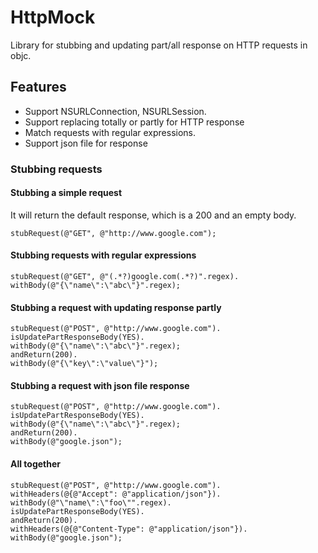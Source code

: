 # HttpMock
Library for stubbing and updating part/all response on HTTP requests in objc.

## Features
* Support NSURLConnection, NSURLSession.
* Support replacing totally or partly for HTTP response
* Match requests with regular expressions.
* Support json file for response


### Stubbing requests
#### Stubbing a simple request
It will return the default response, which is a 200 and an empty body.

```objc
stubRequest(@"GET", @"http://www.google.com");
```

#### Stubbing requests with regular expressions
```objc
stubRequest(@"GET", @"(.*?)google.com(.*?)".regex).
withBody(@"{\"name\":\"abc\"}".regex);
```


#### Stubbing a request with updating response partly

```objc
stubRequest(@"POST", @"http://www.google.com").
isUpdatePartResponseBody(YES).
withBody(@"{\"name\":\"abc\"}".regex);
andReturn(200).
withBody(@"{\"key\":\"value\"}");
```

#### Stubbing a request with json file response

```objc
stubRequest(@"POST", @"http://www.google.com").
isUpdatePartResponseBody(YES).
withBody(@"{\"name\":\"abc\"}".regex);
andReturn(200).
withBody(@"google.json");
```

#### All together
```objc
stubRequest(@"POST", @"http://www.google.com").
withHeaders(@{@"Accept": @"application/json"}).
withBody(@"\"name\":\"foo\"".regex).
isUpdatePartResponseBody(YES).
andReturn(200).
withHeaders(@{@"Content-Type": @"application/json"}).
withBody(@"google.json");
```
